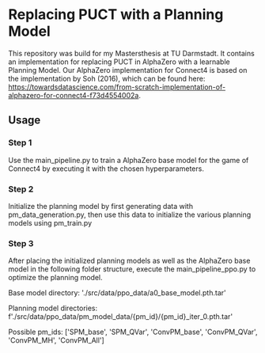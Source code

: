 # Replacing PUCT with a Planning Model
This repository was build for my Mastersthesis at TU Darmstadt. It contains an implementation for
replacing PUCT in AlphaZero with a learnable Planning Model.
Our AlphaZero implementation for Connect4 is based on the implementation by Soh (2016), which can be found here: https://towardsdatascience.com/from-scratch-implementation-of-alphazero-for-connect4-f73d4554002a.

## Usage
### Step 1
Use the main_pipeline.py to train a AlphaZero base model for the game of Connect4 by executing it with
the chosen hyperparameters.

### Step 2
Initialize the planning model by first generating data with pm_data_generation.py, then use this data to initialize
the various planning models using pm_train.py

### Step 3
After placing the initialized planning models as well as the AlphaZero base model in the following folder structure,
execute the main_pipeline_ppo.py to optimize the planning model.

Base model directory: './src/data/ppo_data/a0_base_model.pth.tar'

Planning model directories: f'./src/data/ppo_data/pm_model_data/{pm_id}/{pm_id}_iter_0.pth.tar'

Possible pm_ids: ['SPM_base', 'SPM_QVar', 'ConvPM_base', 'ConvPM_QVar', 'ConvPM_MH', 'ConvPM_All']
